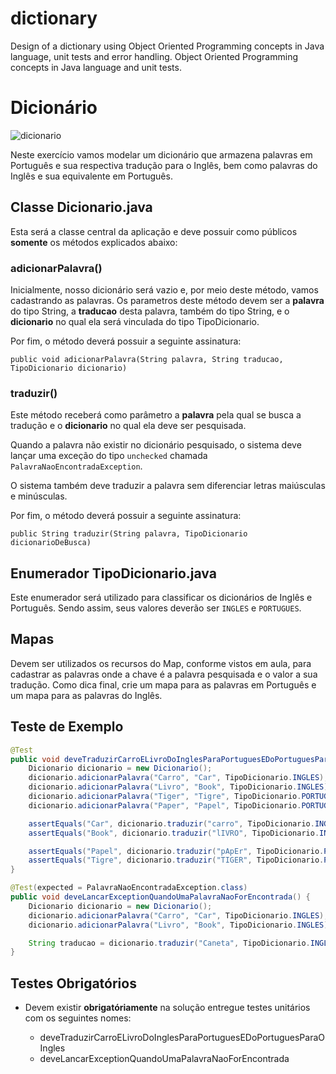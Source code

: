 # dictionary
Design of a dictionary using Object Oriented Programming concepts in Java language, unit tests and error handling. Object Oriented Programming concepts in Java language and unit tests.
# Dicionário

![dicionario](https://www.xerpa.com.br/blog/wp-content/uploads/sites/2/2019/09/dicionário-de-rh.jpg)

Neste exercício vamos modelar um dicionário que armazena palavras em Português e sua respectiva tradução para o Inglês, bem como palavras do Inglês e sua equivalente em Português.

## Classe Dicionario.java

Esta será a classe central da aplicação e deve possuir como públicos **somente** os métodos explicados abaixo:

### adicionarPalavra()
Inicialmente, nosso dicionário será vazio e, por meio deste método, vamos cadastrando as palavras. Os parametros deste método devem ser a **palavra** do tipo String, a **traducao** desta palavra, também do tipo String, e o **dicionario** no qual ela será vinculada do tipo TipoDicionario.

Por fim, o método deverá possuir a seguinte assinatura: 

`public void adicionarPalavra(String palavra, String traducao, TipoDicionario dicionario)`

### traduzir()
Este método receberá como parâmetro a **palavra** pela qual se busca a tradução e o **dicionario** no qual ela deve ser pesquisada.

Quando a palavra não existir no dicionário pesquisado, o sistema deve lançar uma exceção do tipo `unchecked` chamada `PalavraNaoEncontradaException`. 

O sistema também deve traduzir a palavra sem diferenciar letras maiúsculas e minúsculas.

Por fim, o método deverá possuir a seguinte assinatura: 

`public String traduzir(String palavra, TipoDicionario dicionarioDeBusca)`

## Enumerador TipoDicionario.java
Este enumerador será utilizado para classificar os dicionários de Inglês e Português. Sendo assim, seus valores deverão ser `INGLES` e `PORTUGUES`.

## Mapas
Devem ser utilizados os recursos do Map, conforme vistos em aula, para cadastrar as palavras onde a chave é a palavra pesquisada e o valor a sua tradução. Como dica final, crie um mapa para as palavras em Português e um mapa para as palavras do Inglês.

## Teste de Exemplo

```java
@Test
public void deveTraduzirCarroELivroDoInglesParaPortuguesEDoPortuguesParaOIngles() {
    Dicionario dicionario = new Dicionario();
    dicionario.adicionarPalavra("Carro", "Car", TipoDicionario.INGLES);
    dicionario.adicionarPalavra("Livro", "Book", TipoDicionario.INGLES);
    dicionario.adicionarPalavra("Tiger", "Tigre", TipoDicionario.PORTUGUES);
    dicionario.adicionarPalavra("Paper", "Papel", TipoDicionario.PORTUGUES);

    assertEquals("Car", dicionario.traduzir("carro", TipoDicionario.INGLES));
    assertEquals("Book", dicionario.traduzir("lIVRO", TipoDicionario.INGLES));

    assertEquals("Papel", dicionario.traduzir("pApEr", TipoDicionario.PORTUGUES));
    assertEquals("Tigre", dicionario.traduzir("TIGER", TipoDicionario.PORTUGUES));
}

@Test(expected = PalavraNaoEncontradaException.class)
public void deveLancarExceptionQuandoUmaPalavraNaoForEncontrada() {
    Dicionario dicionario = new Dicionario();
    dicionario.adicionarPalavra("Carro", "Car", TipoDicionario.INGLES);
    dicionario.adicionarPalavra("Livro", "Book", TipoDicionario.INGLES);

    String traducao = dicionario.traduzir("Caneta", TipoDicionario.INGLES);
}
```
## Testes Obrigatórios

* Devem existir **obrigatóriamente** na solução entregue testes unitários com os seguintes nomes:

    - deveTraduzirCarroELivroDoInglesParaPortuguesEDoPortuguesParaOIngles
    - deveLancarExceptionQuandoUmaPalavraNaoForEncontrada
